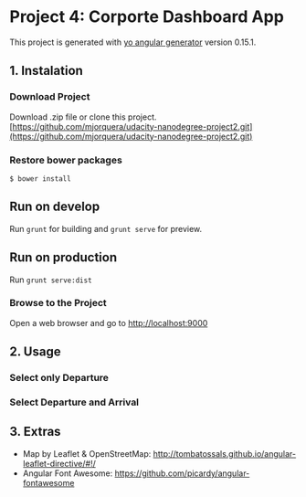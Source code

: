 # Project 4: Corporte Dashboard App

This project is generated with [yo angular generator](https://github.com/yeoman/generator-angular)
version 0.15.1.

## 1. Instalation

### Download Project

Download .zip file or clone this project.
[https://github.com/mjorquera/udacity-nanodegree-project2.git](https://github.com/mjorquera/udacity-nanodegree-project2.git)

### Restore bower packages
```
$ bower install
```

## Run on develop

Run `grunt` for building and `grunt serve` for preview.

## Run on production

Run `grunt serve:dist`

### Browse to the Project
Open a web browser and go to [http://localhost:9000](http://localhost:9000)

## 2. Usage

### Select only Departure

### Select Departure and Arrival

## 3. Extras

* Map by Leaflet & OpenStreetMap: http://tombatossals.github.io/angular-leaflet-directive/#!/
* Angular Font Awesome: https://github.com/picardy/angular-fontawesome